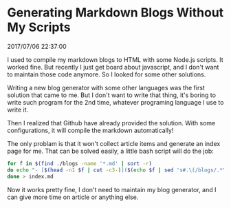 # Generating Markdown Blogs Without My Scripts
2017/07/06 22:37:00


I used to compile my markdown blogs to HTML with some Node.js scripts. It worked fine. But recently I just get board about javascript, and I don't want to maintain those code anymore. So I looked for some other solutions.

Writing a new blog generator with some other languages was the first solution that came to me. But I don't want to write that thing, it's boring to write such program for the 2nd time, whatever programing language I use to write it.

Then I realized that Github have already provided the solution. With some configurations, it will compile the markdown automatically!

The only problam is that it won't collect article items and generate an index page for me. That can be solved easily, a little bash script will do the job:


```bash
for f in $(find ./blogs -name '*.md' | sort -r)
do echo "- [$(head -n1 $f | cut -c3-)]($(echo $f | sed 's#.\(/blogs/.*\)\.md$#\1.html#'))"
done > index.md
```

Now it works pretty fine, I don't need to maintain my blog generator, and I can give more time on article or anything else.
